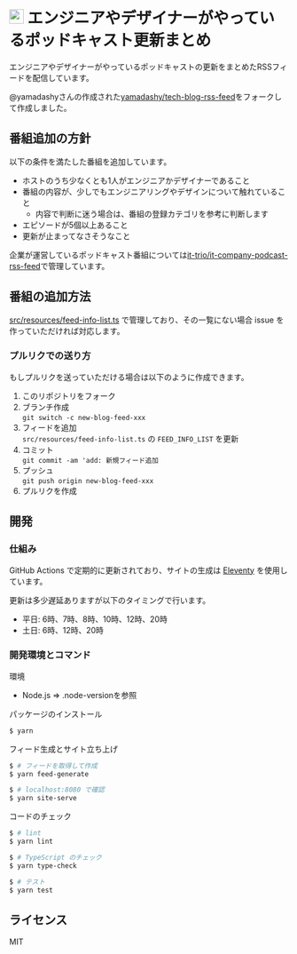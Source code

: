 # <img src="src/site/images/icon-transparent.png" height=26> エンジニアやデザイナーがやっているポッドキャスト更新まとめ

エンジニアやデザイナーがやっているポッドキャストの更新をまとめたRSSフィードを配信しています。

@yamadashyさんの作成された[yamadashy/tech-blog-rss-feed](https://yamadashy.github.io/tech-blog-rss-feed/)をフォークして作成しました。


## 番組追加の方針

以下の条件を満たした番組を追加しています。

- ホストのうち少なくとも1人がエンジニアかデザイナーであること
- 番組の内容が、少しでもエンジニアリングやデザインについて触れていること
  - 内容で判断に迷う場合は、番組の登録カテゴリを参考に判断します
- エピソードが5個以上あること
- 更新が止まってなさそうなこと

企業が運営しているポッドキャスト番組については[it-trio/it-company-podcast-rss-feed](https://github.com/it-trio/it-company-podcast-rss-feed)で管理しています。

## 番組の追加方法
[src/resources/feed-info-list.ts](https://github.com/it-trio/engineer-designer-podcast-rss/blob/main/src/resources/feed-info-list.ts) で管理しており、その一覧にない場合 issue を作っていただければ対応します。  

### プルリクでの送り方
もしプルリクを送っていただける場合は以下のように作成できます。

1. このリポジトリをフォーク
2. ブランチ作成  
   `git switch -c new-blog-feed-xxx`
3. フィードを追加  
   `src/resources/feed-info-list.ts` の `FEED_INFO_LIST` を更新
4. コミット  
   `git commit -am 'add: 新規フィード追加`
5. プッシュ  
   `git push origin new-blog-feed-xxx`
6. プルリクを作成

## 開発

### 仕組み
GitHub Actions で定期的に更新されており、サイトの生成は [Eleventy](https://www.11ty.dev/) を使用しています。

更新は多少遅延ありますが以下のタイミングで行います。
- 平日: 6時、7時、8時、10時、12時、20時
- 土日: 6時、12時、20時

### 開発環境とコマンド
環境
- Node.js => .node-versionを参照

パッケージのインストール
```bash
$ yarn
```

フィード生成とサイト立ち上げ
```bash
$ # フィードを取得して作成
$ yarn feed-generate

$ # localhost:8080 で確認
$ yarn site-serve
```

コードのチェック
```bash
$ # lint
$ yarn lint

$ # TypeScript のチェック
$ yarn type-check

$ # テスト
$ yarn test
```

## ライセンス
MIT
